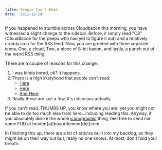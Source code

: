 ```yaml
---
title: People Can't Read
date: '2011-12-19'
---
```


If you happened to stumble across Cloudbacon this morning, you have witnessed
a slight change to the sidebar. Before, it simply read "CB" (CloudBacon for
the peeps who had yet to figure it out) and a relatively cruddy icon for the RSS
feed. Now, you are greeted with three separate icons. One, a cloud, Two, a piece of
8-bit bacon, and lastly, a punch out of the weird RSS thing.

There are a couple of reasons for this change:

1. I was kinda bored, ok? It happens.
2. There is a high likelyhood that people can't read:
    * [Here](http://detroit.cbslocal.com/2011/05/04/report-nearly-half-of-detroiters-cant-read/)
    * [Here](http://www.life360.com/blog/rich-americans-cant-read-peoples-emotions/)
    * [And Here](http://thestir.cafemom.com/food_party/129526/white_coke_cans_pulled_because)
3. Really these are just a few, it's ridiculous actually.

If you can't read, THUMBS UP, you know where you are, yet you might not be able
to do too much else from here...including reading this. Anyway, if you absolutely
dislike the whole [iconographic](http://en.wikipedia.org/wiki/Iconography) thing,
feel free to send me some FUD at braden{at}buyurifemme{dot}com.

In finishing this up, there are a lot of articles built into my backlog, so they
might be on their way out but, really no one knows. At most, don't hold your breath.
